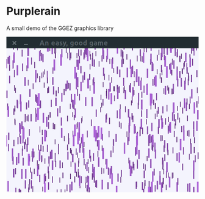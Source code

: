 # Purplerain
A small demo of the GGEZ graphics library

![demo](https://github.com/Maplicant/purplerain/blob/master/demo.gif?raw=true)
